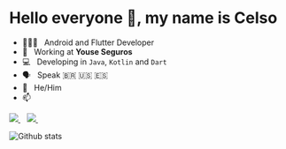 # Hello everyone 👋, my name is Celso

- 👨🏻‍💻 &nbsp; Android and Flutter Developer
- 🏢 &nbsp; Working at **Youse Seguros**
- 💻 &nbsp; Developing in `Java`, `Kotlin` and `Dart`
- 🗣️ &nbsp; Speak 🇧🇷 🇺🇸 🇪🇸
- 👨 &nbsp; He/Him
- 📫 &nbsp;
<a href="mailto:celsokf@gmail.com">
  <img src="https://img.shields.io/badge/email me-%23D14836.svg?&style=for-the-badge&logo=gmail&logoColor=white" />
</a>&nbsp;&nbsp;
<a href="https://www.linkedin.com/in/celsofujii">
  <img src="https://img.shields.io/badge/linkedin-%230077B5.svg?&style=for-the-badge&logo=linkedin&logoColor=white" />
</a>&nbsp;&nbsp;

![Github stats](https://github-readme-stats.vercel.app/api?username=celsogithub&show_icons=true)



